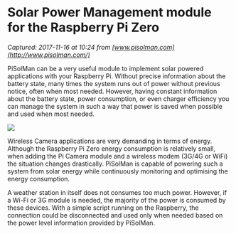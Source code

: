 # Solar Power Management module for the Raspberry Pi Zero

_Captured: 2017-11-16 at 10:24 from [www.pisolman.com](http://www.pisolman.com/)_

PiSolMan can be a very useful module to implement solar powered applications with your Raspberry Pi. Without precise information about the battery state, many times the system runs out of power without previous notice, often when most needed. However, having constant information about the battery state, power consumption, or even charger efficiency you can manage the system in such a way that power is saved when possible and used when most needed.

![](http://www.pisolman.com/images/app1.jpg)

Wireless Camera applications are very demanding in terms of energy. Although the Raspberry Pi Zero energy consumption is relatively small, when adding the Pi Camera module and a wireless modem (3G/4G or WiFi) the situation changes drastically. PiSolMan is capable of powering such a system from solar energy while continuously monitoring and optimising the energy consumption.

A weather station in itself does not consumes too much power. However, if a Wi-Fi or 3G module is needed, the majority of the power is consumed by these devices. With a simple script running on the Raspberry, the connection could be disconnected and used only when needed based on the power level information provided by PiSolMan.
